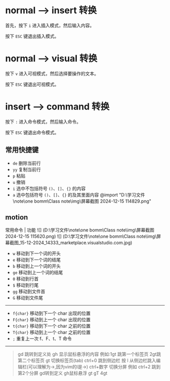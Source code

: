 # normal --> insert 转换

首先，按下 `i` 进入插入模式，然后输入内容。

按下 `ESC` 键退出插入模式。

# normal --> visual 转换

按下 `v` 进入可视模式，然后选择要操作的文本。

按下 `ESC` 键退出可视模式。

# insert --> command 转换

按下 `:` 进入命令模式，然后输入命令。

按下 `ESC` 键退出命令模式。

## 常用快捷键

- `de` 删除当前行
- `yy` 复制当前行
- `p` 粘贴
- `u` 撤销
- `i` 选中不包括符号 `()`、`[]`、`{}` 的内容
- `a` 选中包括符号 `()`、`[]`、`{}` 的及其里面内容
  @import "D:\学习文件\note\one bomm\Class note\img\屏幕截图 2024-12-15 114829.png"

## motion

常用命令 | 功能
![] (D:\学习文件\note\one bomm\Class note\img\屏幕截图 2024-12-15 115620.png)
![] (D:\学习文件\note\one bomm\Class note\img\屏幕截图_15-12-2024_14333_marketplace.visualstudio.com.jpg)
- `w` 移动到下一个词的开头
- `e` 移动到下一个词的结尾
- `b` 移动到上一个词的开头
- `ge` 移动到上一个词的结尾
- `0` 移动到行首
- `$` 移动到行尾
- `gg` 移动到文件首 
- `G` 移动到文件尾
---
- `f{char}` 移动到下一个 char 出现的位置
- `F{char}` 移动到上一个 char 出现的位置
- `t{char}` 移动到下一个 char 之前的位置
- `T{char}` 移动到上一个 char 之前的位置
- `;` 重复上一次 f、F、t、T 命令
---
>gd 跳转到定义处
>gh 显示鼠标悬浮的内容 例如:1gt 跳第一个标签页 2gt跳第二个标签页
>gt 切换标签页(tab)
>ctrl+0 跳到侧边栏
>按 l 从侧边栏跳入编辑栏(可以理解为->,因为vim的l是->)
>ctrl+数字 切换分屏 例如 ctrl+2 跳到第2个分屏
>gd转到定义
>gh鼠标悬浮
>gt
>gT
>4gt